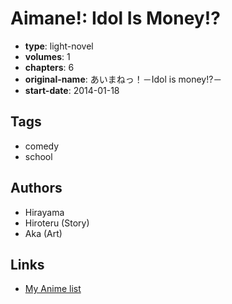 # Aimane!: Idol Is Money!?

-   **type**: light-novel
-   **volumes**: 1
-   **chapters**: 6
-   **original-name**: あいまねっ！－Idol is money!?－
-   **start-date**: 2014-01-18

## Tags

-   comedy
-   school

## Authors

-   Hirayama
-   Hiroteru (Story)
-   Aka (Art)

## Links

-   [My Anime list](https://myanimelist.net/manga/80121/Aimane__Idol_Is_Money)

